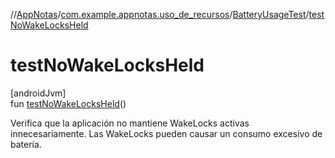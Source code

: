 //[AppNotas](../../../index.md)/[com.example.appnotas.uso_de_recursos](../index.md)/[BatteryUsageTest](index.md)/[testNoWakeLocksHeld](test-no-wake-locks-held.md)

# testNoWakeLocksHeld

[androidJvm]\
fun [testNoWakeLocksHeld](test-no-wake-locks-held.md)()

Verifica que la aplicación no mantiene WakeLocks activas innecesariamente. Las WakeLocks pueden causar un consumo excesivo de batería.
